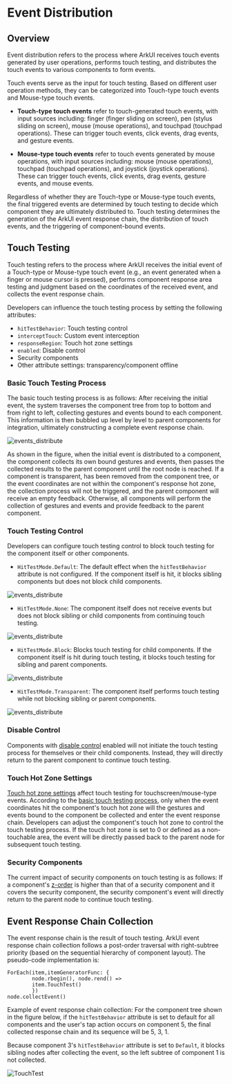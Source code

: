 # Event Distribution

## Overview

Event distribution refers to the process where ArkUI receives touch events generated by user operations, performs touch testing, and distributes the touch events to various components to form events.

Touch events serve as the input for touch testing. Based on different user operation methods, they can be categorized into Touch-type touch events and Mouse-type touch events.

- **Touch-type touch events** refer to touch-generated touch events, with input sources including: finger (finger sliding on screen), pen (stylus sliding on screen), mouse (mouse operations), and touchpad (touchpad operations). These can trigger touch events, click events, drag events, and gesture events.

- **Mouse-type touch events** refer to touch events generated by mouse operations, with input sources including: mouse (mouse operations), touchpad (touchpad operations), and joystick (joystick operations). These can trigger touch events, click events, drag events, gesture events, and mouse events.

Regardless of whether they are Touch-type or Mouse-type touch events, the final triggered events are determined by touch testing to decide which component they are ultimately distributed to. Touch testing determines the generation of the ArkUI event response chain, the distribution of touch events, and the triggering of component-bound events.

## Touch Testing

Touch testing refers to the process where ArkUI receives the initial event of a Touch-type or Mouse-type touch event (e.g., an event generated when a finger or mouse cursor is pressed), performs component response area testing and judgment based on the coordinates of the received event, and collects the event response chain.

Developers can influence the touch testing process by setting the following attributes:

- `hitTestBehavior`: Touch testing control
- `interceptTouch`: Custom event interception
- `responseRegion`: Touch hot zone settings
- `enabled`: Disable control
- Security components
- Other attribute settings: transparency/component offline

### Basic Touch Testing Process

The basic touch testing process is as follows: After receiving the initial event, the system traverses the component tree from top to bottom and from right to left, collecting gestures and events bound to each component. This information is then bubbled up level by level to parent components for integration, ultimately constructing a complete event response chain.

![events_distribute](./figures/TouchTest.png)

As shown in the figure, when the initial event is distributed to a component, the component collects its own bound gestures and events, then passes the collected results to the parent component until the root node is reached. If a component is transparent, has been removed from the component tree, or the event coordinates are not within the component's response hot zone, the collection process will not be triggered, and the parent component will receive an empty feedback. Otherwise, all components will perform the collection of gestures and events and provide feedback to the parent component.

### Touch Testing Control

Developers can configure touch testing control to block touch testing for the component itself or other components.

- `HitTestMode.Default`: The default effect when the `hitTestBehavior` attribute is not configured. If the component itself is hit, it blocks sibling components but does not block child components.

![events_distribute](./figures/events_distribute.png)

- `HitTestMode.None`: The component itself does not receive events but does not block sibling or child components from continuing touch testing.

![events_distribute](./figures/events_distribute2.png)

- `HitTestMode.Block`: Blocks touch testing for child components. If the component itself is hit during touch testing, it blocks touch testing for sibling and parent components.

![events_distribute](./figures/events_distribute3.png)

- `HitTestMode.Transparent`: The component itself performs touch testing while not blocking sibling or parent components.

![events_distribute](./figures/events_distribute4.png)

### Disable Control

Components with [disable control](../../../API_Reference/source_en/arkui-cj/cj-universal-attribute-enable.md) enabled will not initiate the touch testing process for themselves or their child components. Instead, they will directly return to the parent component to continue touch testing.

### Touch Hot Zone Settings

[Touch hot zone settings](../../../API_Reference/source_en/arkui-cj/cj-universal-attribute-touchtarget.md) affect touch testing for touchscreen/mouse-type events. According to the [basic touch testing process](#触摸测试基本流程), only when the event coordinates hit the component's touch hot zone will the gestures and events bound to the component be collected and enter the event response chain. Developers can adjust the component's touch hot zone to control the touch testing process. If the touch hot zone is set to 0 or defined as a non-touchable area, the event will be directly passed back to the parent node for subsequent touch testing.

### Security Components

The current impact of security components on touch testing is as follows: If a component's [z-order](../../../Dev_Guide/source_en/arkui-cj/cj-layout-development-stack-layout.md#z序控制) is higher than that of a security component and it covers the security component, the security component's event will directly return to the parent node to continue touch testing.

## Event Response Chain Collection

The event response chain is the result of touch testing. ArkUI event response chain collection follows a post-order traversal with right-subtree priority (based on the sequential hierarchy of component layout). The pseudo-code implementation is:

```cangjie
ForEach(item,itemGeneratorFunc: {
        node.rbegin(), node.rend() =>
        item.TouchTest()
        })
node.collectEvent()
```

Example of event response chain collection: For the component tree shown in the figure below, if the `hitTestBehavior` attribute is set to default for all components and the user's tap action occurs on component 5, the final collected response chain and its sequence will be 5, 3, 1.

Because component 3's `hitTestBehavior` attribute is set to `Default`, it blocks sibling nodes after collecting the event, so the left subtree of component 1 is not collected.

![TouchTest](./figures/EventResponseChain.png)